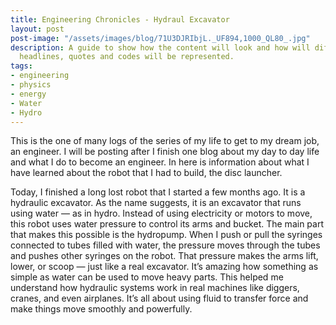 ```yaml
---
title: Engineering Chronicles - Hydraul Excavator
layout: post
post-image: "/assets/images/blog/71U3DJRIbjL._UF894,1000_QL80_.jpg"
description: A guide to show how the content will look and how will different
  headlines, quotes and codes will be represented.
tags:
- engineering
- physics
- energy
- Water
- Hydro
---
```


This is the one of many logs of the series of my life to get to my dream job, an engineer. I will be posting after I finish one blog about my day to day life and what I do to become an engineer. In here is information about what I have learned about the robot that I had to build, the disc launcher.

Today, I finished a long lost robot that I started a few months ago. It is a hydraulic excavator. As the name suggests, it is an excavator that runs using water — as in hydro. Instead of using electricity or motors to move, this robot uses water pressure to control its arms and bucket. The main part that makes this possible is the hydropump. When I push or pull the syringes connected to tubes filled with water, the pressure moves through the tubes and pushes other syringes on the robot. That pressure makes the arms lift, lower, or scoop — just like a real excavator. It’s amazing how something as simple as water can be used to move heavy parts. This helped me understand how hydraulic systems work in real machines like diggers, cranes, and even airplanes. It’s all about using fluid to transfer force and make things move smoothly and powerfully.
